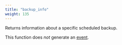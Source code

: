```yaml
---
title: "backup_info"
weight: 135
---
```



Returns information about a specific scheduled backup.

This function does *not* generate an [event](../../overview/events).